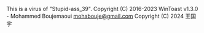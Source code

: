 This is a virus of "Stupid-ass_39".
Copyright (C) 2016-2023 WinToast v1.3.0 - Mohammed Boujemaoui mohabouje@gmail.com
Copyright (C) 2024 王国宇
